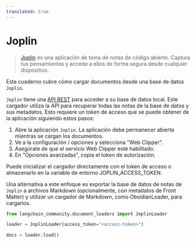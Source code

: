 ```yaml
---
translated: true
---
```


# Joplin

>[Joplin](https://joplinapp.org/) es una aplicación de toma de notas de código abierto. Captura tus pensamientos y accede a ellos de forma segura desde cualquier dispositivo.

Este cuaderno cubre cómo cargar documentos desde una base de datos `Joplin`.

`Joplin` tiene una [API REST](https://joplinapp.org/api/references/rest_api/) para acceder a su base de datos local. Este cargador utiliza la API para recuperar todas las notas de la base de datos y sus metadatos. Esto requiere un token de acceso que se puede obtener de la aplicación siguiendo estos pasos:

1. Abre la aplicación `Joplin`. La aplicación debe permanecer abierta mientras se cargan los documentos.
2. Ve a la configuración / opciones y selecciona "Web Clipper".
3. Asegúrate de que el servicio Web Clipper esté habilitado.
4. En "Opciones avanzadas", copia el token de autorización.

Puede inicializar el cargador directamente con el token de acceso o almacenarlo en la variable de entorno JOPLIN_ACCESS_TOKEN.

Una alternativa a este enfoque es exportar la base de datos de notas de `Joplin` a archivos Markdown (opcionalmente, con metadatos de Front Matter) y utilizar un cargador de Markdown, como ObsidianLoader, para cargarlos.

```python
from langchain_community.document_loaders import JoplinLoader
```

```python
loader = JoplinLoader(access_token="<access-token>")
```

```python
docs = loader.load()
```
